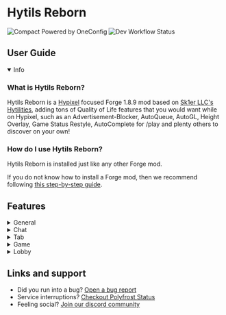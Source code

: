 # Hytils Reborn
![Compact Powered by OneConfig](https://polyfrost.org/img/compact_vector.svg)
![Dev Workflow Status](https://img.shields.io/github/v/release/Polyfrost/Hytils-Reborn.svg?style=for-the-badge&color=1452cc&label=release)

## User Guide
<details open>
  <summary>Info</summary>

### What is Hytils Reborn?
Hytils Reborn is a [Hypixel](https://hypixel.net) focused Forge 1.8.9 mod based on [Sk1er LLC's Hytilities](https://github.com/Sk1erLLC/Hytilities), adding tons of Quality of Life features that
you would want while on Hypixel, such as an Advertisement-Blocker, AutoQueue, AutoGL, Height Overlay, Game Status Restyle, AutoComplete for /play and plenty others to discover on your own!

### How do I use Hytils Reborn?
Hytils Reborn is installed just like any other Forge mod.

If you do not know how to install a Forge mod, then we recommend following [this step-by-step guide](https://github.com/LizzyMaybeDev/Introduction-to-modding-mc "Credits: LizzyMaybeDev").
</details>

## Features
<details>
 <summary>General</summary>

## General
- **Auto Start** - Join Hypixel immediately once the client has loaded to the main menu.
- **Auto Queue** - Automatically queues for another game once you win or die. (This will require you to interact with the game in a way to prevent abuse)
- **Auto-Complete Play Commands** - Allows tab completion of /play commands.
- **Limbo Play Helper** - When a /play command is run in Limbo, this runs /l first and then the command.
- **Automatically Check GEXP** - Automatically check your GEXP after you win a Hypixel game.
- **Automatically Check Winstreak** - Automatically check your winstreak after you win a Hypixel game.
- **Notify Mining Fatigue** - Send a notification when you get mining fatigue.
- **Disable Mining Fatigue Notification in SkyBlock** - Disable the mining fatigue notification in SkyBlock.
</details>
<details>
  <summary>Chat</summary>

# Chat
- **Auto GL** - Send a message 5 seconds before a Hypixel game starts.
- **Anti GL** - Remove all GL messages from chat.
- **Auto Friend** - Automatically accept friend requests.
- **Auto Chat Report Confirm** - Automatically confirms chat reports.
- **Auto Party Warp Confirm** - Automatically confirms party warps.
- **Game Status Restyle** - Replace common game status messages with a new style.
- **Player Count Before Player Name** - Put the player count before the player name in game join/leave messages.
- **Player Count on Player Leave** - Include the player count when players leave.
- **Player Count Padding** - Place zeros at the beginning of the player count to align with the max player count.
- **Trim Line Separators** - Prevent separators from overflowing onto the next chat line.
- **Clean Line Separators** - Change all line separator to become smoother.
- **White Chat** - Make nons' chat messages appear as the normal chat message color.
- **White Private Messages** - Make private messages appear as the normal chat message color.
- **Colored Friend/Guild Statuses** - Colors the join/leave status of friends and guild members.
- **Cleaner Start Counter** - Compacts counting announcements.
- **Short Channel Names** - Abbreviate chat channel names.
- **Party Chat Swapper** - Automatically change to and out of a party channel when joining/leaving a party.
- **Swap Chatting Tab With Chat Swapper** - Automatically switch your [Chatting](https://github.com/Polyfrost/Chatting) chat tab when chat swapper swaps your chat channel.
- **Remove All Chat Message** - Hide the "You are now in the ALL channel" message when auto-switching.
- **Notify When Kicked From Game** - Notify in party chat when you are kicked from the game due to a connection issue.
- **Guild Welcome Message** - Send a friendly welcome message when a player joins your guild.
- **Broadcast Achievements** - Announce in Guild chat when you get an achievement.
- **Broadcast Levelup** - Announce in Guild chat when you level up.
- **Thank Watchdog** - Compliment Watchdog when someone is banned, or a Watchdog announcement is sent.
- **Shout Cooldown** - Show the amount of time remaining until /shout can be reused.
- **Non Speech Cooldown** - Show the amount of time remaining until you can speak if you are a non.
- **Hide Locraw Messages** - Hide locraw messages in chat.
- **Remove Lobby Statuses** - Remove lobby join messages from chat.
- **Remove Mystery Box Rewards** - Remove others mystery box messages from chat and only show your own.
- **Remove Soul Well Announcements** - Remove soul well announcements from chat.
- **Remove Game Announcements** - Remove game announcements from chat.
- **Remove Hype Limit Reminder** - Remove Hype limit reminders from chat.
- **Player AdBlocker** - Remove spam messages from players, usually advertising something or begging for ranks.
- **Remove BedWars Advertisements** - Remove player messages asking to join BedWars parties.
- **Remove Friend/Guild Statuses** - Remove join/quit messages from friend/guild members.
- **Remove Guild MOTD** - Remove the guild Message Of The Day.
- **Remove Chat Emojis** - Remove MVP++ chat emojis.
- **Remove Server Connected Messages** - Remove messages informing you of the lobby name you've just joined, or what lobby you're being sent to.
- **Remove Game Tips Messages** - Remove messages informing you of how to play the game you're currently in.
- **Remove Auto Activated Quest Messages** - Remove automatically activated quest messages.
- **Remove Stats Messages** - Remove messages informing you if you want to view your stats after a game.
- **Remove Curse of Spam Messages** - Hides the constant spam of Kali's curse of spam.
- **Remove Bridge Self Goal Death Messages** - Hides the death message when you jump into your own goal in Bridge.
- **Remove Duels No Stats Change Messages** - Hides the message explaining that your stats did not change for dueling through /duel or within in a party.
- **Remove Block Trail Disabled Messages** - Hides the message explaining that your duel's block trail cosmetic was disabled in specific gamemodes.
- **Remove SkyBlock Welcome Messages** - Removes "Welcome to Hypixel SkyBlock!" messages from chat.
- **Remove Gift Message** - Removes "They have gifted x so far!" messages from chat.
- **Remove Seasonal Simulator Collection Messages** - Removes personal and global collected messages from chat for the Easter, Christmas, and Halloween variants.
- **Remove Earned Coins and Experience Messages** - Removes the earned coins and experience messages from chat.
- **Remove Replay Messages** - Removes replay messages from chat.
- **Remove Tip Messages** - Removes tip messages from chat.
- **Remove Online Status Messages** - Removes the online status messages from chat.
- **AutoWB** - Says configurable message to your friends/guild when they join.
</details>
<details>
  <summary>Tab</summary>

# Tab
- **Highlight Friends In Tab** - Add a star to the names of your Hypixel friends in tab.
- **Highlight Self In Tab** - Add a star to your name in tab.
- **Hide NPCs In Tab** - Prevent NPCs from showing up in tab.
- **Don't Hide Important NPCs** - Keeps NPCs in tab in gamemodes like SkyBlock and Replay.
- **Hide Guild Tags in Tab** - Prevent Guild tags from showing up in tab.
- **Hide Player Ranks in Tab** - Prevent player ranks from showing up in tab.
- **Hide Ping in Tab** - Prevent ping from showing up in tab while playing games, since the value is misleading. Ping will remain visible in lobbies.
- **Cleaner Tab in SkyBlock** - Doesn't render player heads or ping for tab entries that aren't players in SkyBlock.
- **Hide Advertisements in Tab** - Prevent Hypixel's advertisements from showing up in tab.
</details>
<details>
  <summary>Game</summary>

# Game
- **Hide HUD Elements** - Hide HUD elements such as health, hunger, and armor bars where they are the same.
- **Hide Advertisements in Bossbars** - Hide bossbars that advertise Hypixel.
- **Hardcore Hearts** - When your bed is broken/wither is killed in Bedwars/MiniWalls, set the heart style to Hardcore.
- **Hide Game Starting Titles** - Hide titles such as the countdown when a game is about to begin and gamemode names.
- **Hide Game Ending Titles** - Hide titles that signify when the game has ended.
- **Hide Game Ending Countdown Titles** - Hide titles that signify the time left in a game.
- **Hide Armor** - Hide armor in games where armor is always the same.
- **Hide Useless Game Nametags** - Hides unnecessary nametags such as those that say "RIGHT CLICK" or "CLICK" in SkyBlock, BedWars, SkyWars, and Duels, as well as other useless ones.
- **Notify When Blocks Run Out** - Pings you via a sound when your blocks are running out.
- **Middle Waypoint Beacon in MiniWalls** - Adds a beacon at (0,0) when your MiniWither is dead in MiniWalls.
- **Hide Arcade Cosmetics** - Hide Arcade Cosmetics in Hypixel.
- **Colored Beds** - Make beds a different color depending on the team they are on.
- **Height Overlay** - Make blocks that are in the Hypixel height limit a different color.
- **Hide Actionbar in Dropper** - Hide the Actionbar in Dropper.
- **Lower Render Distance in Sumo** - Lowers render distance to your desired value in Sumo Duels.
- **Hide Duels Cosmetics** - Hide Duels Cosmetics in Hypixel.
- **Mute Housing Music** - Prevent the Housing songs from being heard.
- **Hide Actionbar in Housing** - Hide the Actionbar in Housing.
- **Pit Lag Reducer** - Hide entities at spawn while you are in the PVP area.
- **Remove Non-NPCs in SkyBlock** - Remove entities that are not NPCs in SkyBlock.
- **Highlight Opened Chests** - Highlight chests that have been opened.
- **UHC Overlay** - Increase the size of dropped apples, golden apples, golden ingots, and player heads in UHC Champions and Speed UHC.
- **UHC Middle Waypoint** - Adds a waypoint to signify (0,0).
</details>
<details>
  <summary>Lobby</summary>

# Lobby
- **Hide Lobby NPCs** - Hide NPCs in the lobby.
- **Hide Useless Lobby Nametags** - Hides unnecessary nametags such as those that say "RIGHT CLICK" or "CLICK TO PLAY" in a lobby, as well as other useless ones.
- **Hide Lobby Bossbars** - Hide the bossbar in the lobby.
- **Mystery Box Star** - Shows what star a mystery box is in the Mystery Box Vault, Orange stars are special boxes.
- **Remove Limbo AFK Title** - Remove the AFK title when you get sent to limbo for being AFK.
- **Limbo Limiter** - While in Limbo, limit your framerate to reduce the load of the game on your computer.
- **Limbo PM Ding** - While in Limbo, play the ding sound if you get a PM. Currently, Hypixel's option does not work in Limbo.
</details>

## Links and support
* Did you run into a bug? [Open a bug report](https://polyfrost.cc/discord)
* Service interruptions? [Checkout Polyfrost Status](https://status.polyfrost.cc/)
* Feeling social? [Join our discord community](https://polyfrost.cc/discord)
